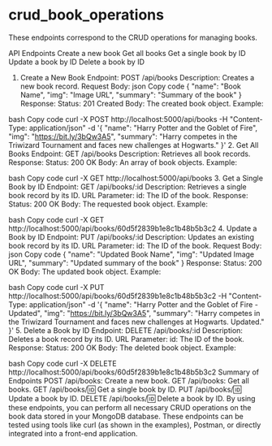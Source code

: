 # crud_book_operations
These endpoints correspond to the CRUD operations for managing books.

API Endpoints
Create a new book
Get all books
Get a single book by ID
Update a book by ID
Delete a book by ID

1. Create a New Book
Endpoint: POST /api/books
Description: Creates a new book record.
Request Body:
json
Copy code
{
  "name": "Book Name",
  "img": "Image URL",
  "summary": "Summary of the book"
}
Response:
Status: 201 Created
Body: The created book object.
Example:

bash
Copy code
curl -X POST http://localhost:5000/api/books -H "Content-Type: application/json" -d '{
  "name": "Harry Potter and the Goblet of Fire",
  "img": "https://bit.ly/3bQw3A5",
  "summary": "Harry competes in the Triwizard Tournament and faces new challenges at Hogwarts."
}'
2. Get All Books
Endpoint: GET /api/books
Description: Retrieves all book records.
Response:
Status: 200 OK
Body: An array of book objects.
Example:

bash
Copy code
curl -X GET http://localhost:5000/api/books
3. Get a Single Book by ID
Endpoint: GET /api/books/:id
Description: Retrieves a single book record by its ID.
URL Parameter:
id: The ID of the book.
Response:
Status: 200 OK
Body: The requested book object.
Example:

bash
Copy code
curl -X GET http://localhost:5000/api/books/60d5f2839b1e8c1b48b5b3c2
4. Update a Book by ID
Endpoint: PUT /api/books/:id
Description: Updates an existing book record by its ID.
URL Parameter:
id: The ID of the book.
Request Body:
json
Copy code
{
  "name": "Updated Book Name",
  "img": "Updated Image URL",
  "summary": "Updated summary of the book"
}
Response:
Status: 200 OK
Body: The updated book object.
Example:

bash
Copy code
curl -X PUT http://localhost:5000/api/books/60d5f2839b1e8c1b48b5b3c2 -H "Content-Type: application/json" -d '{
  "name": "Harry Potter and the Goblet of Fire - Updated",
  "img": "https://bit.ly/3bQw3A5",
  "summary": "Harry competes in the Triwizard Tournament and faces new challenges at Hogwarts. Updated."
}'
5. Delete a Book by ID
Endpoint: DELETE /api/books/:id
Description: Deletes a book record by its ID.
URL Parameter:
id: The ID of the book.
Response:
Status: 200 OK
Body: The deleted book object.
Example:

bash
Copy code
curl -X DELETE http://localhost:5000/api/books/60d5f2839b1e8c1b48b5b3c2
Summary of Endpoints
POST /api/books: Create a new book.
GET /api/books: Get all books.
GET /api/books/:id: Get a single book by ID.
PUT /api/books/:id: Update a book by ID.
DELETE /api/books/:id: Delete a book by ID.
By using these endpoints, you can perform all necessary CRUD operations on the book data stored in your MongoDB database. These endpoints can be tested using tools like curl (as shown in the examples), Postman, or directly integrated into a front-end application.
